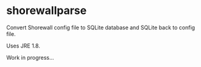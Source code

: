 # shorewallparse

Convert Shorewall config file to SQLite database and SQLite back to config file.

Uses JRE 1.8.

Work in progress...